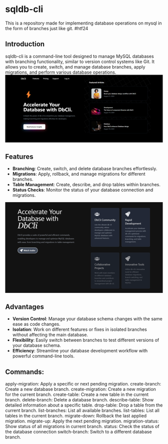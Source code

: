 # sqldb-cli
This is a repository made for implementing database operations on mysql in the form of branches just like git. #htf24

## Introduction
sqldb-cli is a command-line tool designed to manage MySQL databases with branching functionality, similar to version control systems like Git. It allows you to create, switch, and manage database branches, apply migrations, and perform various database operations.
![alt text](image.png)

## Features
- **Branching**: Create, switch, and delete database branches effortlessly.
- **Migrations**: Apply, rollback, and manage migrations for different branches.
- **Table Management**: Create, describe, and drop tables within branches.
- **Status Checks**: Monitor the status of your database connection and migrations.

![alt text](image-1.png)

## Advantages
- **Version Control**: Manage your database schema changes with the same ease as code changes.
- **Isolation**: Work on different features or fixes in isolated branches without affecting the main database.
- **Flexibility**: Easily switch between branches to test different versions of your database schema.
- **Efficiency**: Streamline your database development workflow with powerful command-line tools.

## Commands:
apply-migration: Apply a specific or next pending migration.
create-branch: Create a new database branch.
create-migration: Create a new migration for the current branch.
create-table: Create a new table in the current branch.
delete-branch: Delete a database branch.
describe-table: Show detailed information about a specific table.
drop-table: Drop a table from the current branch.
list-branches: List all available branches.
list-tables: List all tables in the current branch.
migrate-down: Rollback the last applied migration.
migrate-up: Apply the next pending migration.
migration-status: Show status of all migrations in current branch.
status: Check the status of the database connection
switch-branch: Switch to a different database branch.


